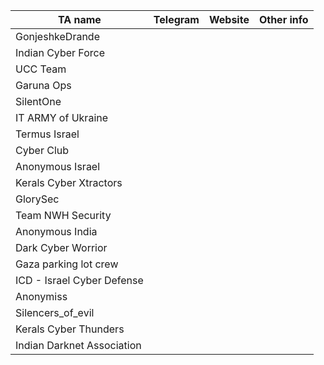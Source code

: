 |TA name|Telegram|Website|Other info|
| ------ | ------ | ------ | ------ |
|GonjeshkeDrande||||
|Indian Cyber Force||||
|UCC Team||||
|Garuna Ops||||
|SilentOne||||
|IT ARMY of Ukraine||||
|Termus Israel||||
|Cyber Club||||
|Anonymous Israel||||
|Kerals Cyber Xtractors||||
|GlorySec||||
|Team NWH Security||||
|Anonymous India||||
|Dark Cyber Worrior||||
|Gaza parking lot crew||||
|ICD - Israel Cyber Defense||||
|Anonymiss||||
|Silencers_of_evil||||
|Kerals Cyber Thunders||||
|Indian Darknet Association||||
